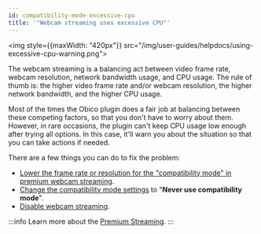 ```yaml
---
id: compatibility-mode-excessive-cpu
title: '"Webcam streaming uses excessive CPU"'
---
```


<img style={{maxWidth: "420px"}} src="/img/user-guides/helpdocs/using-excessive-cpu-warning.png"></img>

The webcam streaming is a balancing act between video frame rate, webcam resolution, network bandwidth usage, and CPU usage. The rule of thumb is: the higher video frame rate and/or webcam resolution, the higher network bandwidth, and the higher CPU usage.

Most of the times the Obico plugin does a fair job at balancing between these competing factors, so that you don't have to worry about them. However, in rare occasions, the plugin can't keep CPU usage low enough after trying all options. In this case, it'll warn you about the situation so that you can take actions if needed.

There are a few things you can do to fix the problem:

* [Lower the frame rate or resolution for the "compatibility mode" in premium webcam streaming](/docs/user-guides/webcam-streaming-resolution-framerate/).
* [Change the compatibility mode settings](/docs/user-guides/streaming-compatibility-mode#how-to-change-the-compatibility-mode-setting) to "**Never use compatibility mode**".
* [Disable webcam streaming](/docs/user-guides/disable-25-fps-streaming/).

:::info
Learn more about the [Premium Streaming](/docs/user-guides/more-about-webcam-streaming/).
:::
